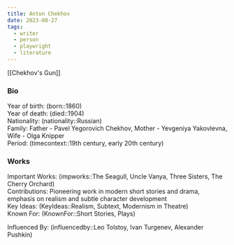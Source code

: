 ```yaml
---
title: Anton Chekhov
date: 2023-08-27
tags:
  - writer
  - person
  - playwright
  - literature
---
```

[[Chekhov's Gun]]
### Bio
Year of birth: (born::1860)  
Year of death: (died::1904)  
Nationality: (nationality::Russian)  
Family: Father - Pavel Yegorovich Chekhov, Mother - Yevgeniya Yakovlevna, Wife - Olga Knipper  
Period: (timecontext::19th century, early 20th century)  

### Works
Important Works: (impworks::The Seagull, Uncle Vanya, Three Sisters, The Cherry Orchard)  
Contributions: Pioneering work in modern short stories and drama, emphasis on realism and subtle character development  
Key Ideas: (KeyIdeas::Realism, Subtext, Modernism in Theatre)  
Known For: (KnownFor::Short Stories, Plays)  

Influenced By: (influencedby::Leo Tolstoy, Ivan Turgenev, Alexander Pushkin)



